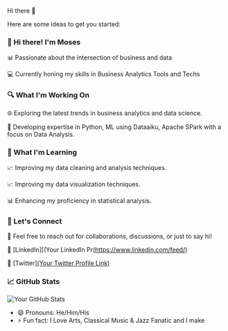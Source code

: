  Hi there 👋

<!--**MosesKortu/MosesKortu** is a ✨ _special_ ✨ repository because its `README.md` (this file) appears on your GitHub profile.-->

Here are some ideas to get you started:

<h3>👋 Hi there! I'm Moses </h3>

 📊 Passionate about the intersection of business and data

💻 Currently honing my skills in Business Analytics Tools and Techs

### 🔍 What I'm Working On

🌐 Exploring the latest trends in business analytics and data science.

🚀 Developing expertise in Python, ML using Dataaiku, Apache SPark with a focus on Data Analysis.

### 🌱 What I'm Learning

📈 Improving my data cleaning and analysis techniques.

📈 Improving my data visualization techniques.

📊 Enhancing my proficiency in statistical analysis.

### 🤝 Let's Connect

📧 Feel free to reach out for collaborations, discussions, or just to say hi!

🔗 [LinkedIn][(Your LinkedIn Pr(https://www.linkedin.com/feed/)

🔗 [Twitter][(Your Twitter Profile Link)](https://twitter.com/MosesKortu)

### 📈 GitHub Stats

![Your GitHub Stats](https://github-readme-stats.vercel.app/api?username=your-username&show_icons=true&count_private=true&theme=radical)

<!-- Add any additional sections you'd like to include -->
- 😄 Pronouns: He/Him/His
- ⚡ Fun fact:  I Love Arts, Classical Music & Jazz Fanatic and I make 

